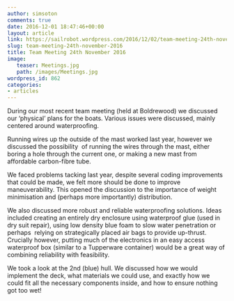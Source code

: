 ```yaml
---
author: simsoton
comments: true
date: 2016-12-01 18:47:46+00:00
layout: article
link: https://sailrobot.wordpress.com/2016/12/02/team-meeting-24th-november-2016/
slug: team-meeting-24th-november-2016
title: Team Meeting 24th November 2016
image:
   teaser: Meetings.jpg
   path: /images/Meetings.jpg
wordpress_id: 862
categories:
- articles
---
```


During our most recent team meeting (held at Boldrewood) we discussed our ‘physical’ plans for the boats. Various issues were discussed, mainly centered around waterproofing.




Running wires up the outside of the mast worked last year, however we discussed the possibility  of running the wires through the mast, either boring a hole through the current one, or making a new mast from affordable carbon-fibre tube.




We faced problems tacking last year, despite several coding improvements that could be made, we felt more should be done to improve maneuverability. This opened the discussion to the importance of weight minimisation and (perhaps more importantly) distribution.




We also discussed more robust and reliable waterproofing solutions. Ideas included creating an entirely dry enclosure using waterproof glue (used in dry suit repair), using low density blue foam to slow water penetration or perhaps  relying on strategically placed air bags to provide up-thrust. Crucially however, putting much of the electronics in an easy access waterproof box (similar to a Tupperware container) would be a great way of combining reliability with feasibility.




We took a look at the 2nd (blue) hull. We discussed how we would implement the deck, what materials we could use, and exactly how we could fit all the necessary components inside, and how to ensure nothing got too wet!
